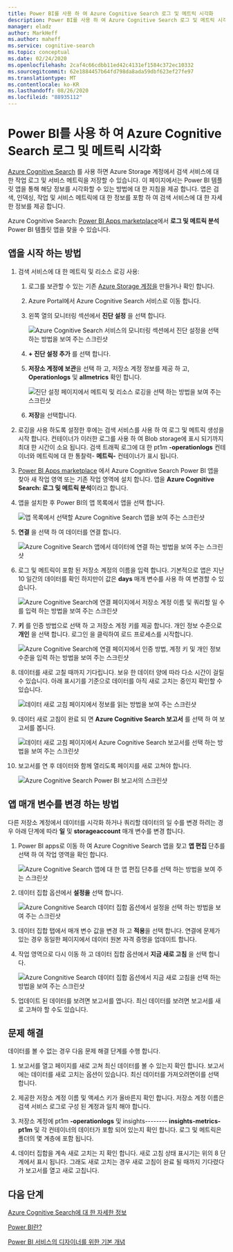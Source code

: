 ```yaml
---
title: Power BI를 사용 하 여 Azure Cognitive Search 로그 및 메트릭 시각화
description: Power BI를 사용 하 여 Azure Cognitive Search 로그 및 메트릭 시각화
manager: eladz
author: MarkHeff
ms.author: maheff
ms.service: cognitive-search
ms.topic: conceptual
ms.date: 02/24/2020
ms.openlocfilehash: 2caf4c66cdbb11ed42c4131ef1584c372ec10332
ms.sourcegitcommit: 62e1884457b64fd798da8ada59dbf623ef27fe97
ms.translationtype: MT
ms.contentlocale: ko-KR
ms.lasthandoff: 08/26/2020
ms.locfileid: "88935112"
---
```

# <a name="visualize-azure-cognitive-search-logs-and-metrics-with-power-bi"></a>Power BI를 사용 하 여 Azure Cognitive Search 로그 및 메트릭 시각화
[Azure Cognitive Search](./search-what-is-azure-search.md) 를 사용 하면 Azure Storage 계정에서 검색 서비스에 대 한 작업 로그 및 서비스 메트릭을 저장할 수 있습니다. 이 페이지에서는 Power BI 템플릿 앱을 통해 해당 정보를 시각화할 수 있는 방법에 대 한 지침을 제공 합니다. 앱은 검색, 인덱싱, 작업 및 서비스 메트릭에 대 한 정보를 포함 하 여 검색 서비스에 대 한 자세한 정보를 제공 합니다.

Azure Cognitive Search: [Power BI Apps marketplace](https://appsource.microsoft.com/marketplace/apps)에서 **로그 및 메트릭 분석** Power BI 템플릿 앱을 찾을 수 있습니다.

## <a name="how-to-get-started-with-the-app"></a>앱을 시작 하는 방법

1. 검색 서비스에 대 한 메트릭 및 리소스 로깅 사용:

    1. 로그를 보관할 수 있는 기존 [Azure Storage 계정을](../storage/common/storage-account-create.md) 만들거나 확인 합니다.
    1. Azure Portal에서 Azure Cognitive Search 서비스로 이동 합니다.
    1. 왼쪽 열의 모니터링 섹션에서 **진단 설정** 을 선택 합니다.

        ![Azure Cognitive Search 서비스의 모니터링 섹션에서 진단 설정을 선택 하는 방법을 보여 주는 스크린샷](media/search-monitor-logs-powerbi/diagnostic-settings.png)

    1. **+ 진단 설정 추가** 를 선택 합니다.
    1. **저장소 계정에 보관**을 선택 하 고, 저장소 계정 정보를 제공 하 고, **Operationlogs** 및 **allmetrics** 확인 합니다.

        ![진단 설정 페이지에서 메트릭 및 리소스 로깅을 선택 하는 방법을 보여 주는 스크린샷](media/search-monitor-logs-powerbi/add-diagnostic-setting.png)
    1. **저장**을 선택합니다.

1. 로깅을 사용 하도록 설정한 후에는 검색 서비스를 사용 하 여 로그 및 메트릭 생성을 시작 합니다. 컨테이너가 이러한 로그를 사용 하 여 Blob storage에 표시 되기까지 최대 한 시간이 소요 됩니다. 검색 트래픽 로그에 대 한 pt1m **-operationlogs** 컨테이너와 메트릭에 대 한 통찰력- **메트릭-** 컨테이너가 표시 됩니다.

1. [Power BI Apps marketplace](https://appsource.microsoft.com/marketplace/apps) 에서 Azure Cognitive Search Power BI 앱을 찾아 새 작업 영역 또는 기존 작업 영역에 설치 합니다. 앱을 **Azure Cognitive Search: 로그 및 메트릭 분석**이라고 합니다.

1. 앱을 설치한 후 Power BI의 앱 목록에서 앱을 선택 합니다.

    ![앱 목록에서 선택할 Azure Cognitive Search 앱을 보여 주는 스크린샷](media/search-monitor-logs-powerbi/azure-search-app-tile.png)

1. **연결** 을 선택 하 여 데이터를 연결 합니다.

    ![Azure Cognitive Search 앱에서 데이터에 연결 하는 방법을 보여 주는 스크린샷](media/search-monitor-logs-powerbi/get-started-with-your-new-app.png)

1. 로그 및 메트릭이 포함 된 저장소 계정의 이름을 입력 합니다. 기본적으로 앱은 지난 10 일간의 데이터를 확인 하지만이 값은 **days** 매개 변수를 사용 하 여 변경할 수 있습니다.

    ![Azure Cognitive Search에 연결 페이지에서 저장소 계정 이름 및 쿼리할 일 수를 입력 하는 방법을 보여 주는 스크린샷](media/search-monitor-logs-powerbi/connect-to-storage-account.png)

1. **키** 를 인증 방법으로 선택 하 고 저장소 계정 키를 제공 합니다. 개인 정보 수준으로 **개인** 을 선택 합니다. 로그인 을 클릭하여 로드 프로세스를 시작합니다.

    ![Azure Cognitive Search에 연결 페이지에서 인증 방법, 계정 키 및 개인 정보 수준을 입력 하는 방법을 보여 주는 스크린샷](media/search-monitor-logs-powerbi/connect-to-storage-account-step-two.png)

1. 데이터를 새로 고칠 때까지 기다립니다. 보유 한 데이터 양에 따라 다소 시간이 걸릴 수 있습니다. 아래 표시기를 기준으로 데이터를 아직 새로 고치는 중인지 확인할 수 있습니다.

    ![데이터 새로 고침 페이지에서 정보를 읽는 방법을 보여 주는 스크린샷](media/search-monitor-logs-powerbi/workspace-view-refreshing.png)

1. 데이터 새로 고침이 완료 되 면 **Azure Cognitive Search 보고서** 를 선택 하 여 보고서를 봅니다.

    ![데이터 새로 고침 페이지에서 Azure Cognitive Search 보고서를 선택 하는 방법을 보여 주는 스크린샷](media/search-monitor-logs-powerbi/workspace-view-select-report.png)

1. 보고서를 연 후 데이터와 함께 열리도록 페이지를 새로 고쳐야 합니다.

    ![Azure Cognitive Search Power BI 보고서의 스크린샷](media/search-monitor-logs-powerbi/powerbi-search.png)

## <a name="how-to-change-the-app-parameters"></a>앱 매개 변수를 변경 하는 방법
다른 저장소 계정에서 데이터를 시각화 하거나 쿼리할 데이터의 일 수를 변경 하려는 경우 아래 단계에 따라 **일** 및 **storageaccount** 매개 변수를 변경 합니다.

1. Power BI apps로 이동 하 여 Azure Cognitive Search 앱을 찾고 **앱 편집** 단추를 선택 하 여 작업 영역을 확인 합니다.

    ![Azure Cognitive Search 앱에 대 한 앱 편집 단추를 선택 하는 방법을 보여 주는 스크린샷](media/search-monitor-logs-powerbi/azure-search-app-tile-edit.png)

1. 데이터 집합 옵션에서 **설정을** 선택 합니다.

    ![Azure Congnitive Search 데이터 집합 옵션에서 설정을 선택 하는 방법을 보여 주는 스크린샷](media/search-monitor-logs-powerbi/workspace-view-select-settings.png)

1. 데이터 집합 탭에서 매개 변수 값을 변경 하 고 **적용**을 선택 합니다. 연결에 문제가 있는 경우 동일한 페이지에서 데이터 원본 자격 증명을 업데이트 합니다.

1. 작업 영역으로 다시 이동 하 고 데이터 집합 옵션에서 **지금 새로 고침** 을 선택 합니다.

    ![Azure Congnitive Search 데이터 집합 옵션에서 지금 새로 고침을 선택 하는 방법을 보여 주는 스크린샷](media/search-monitor-logs-powerbi/workspace-view-select-refresh-now.png)

1. 업데이트 된 데이터를 보려면 보고서를 엽니다. 최신 데이터를 보려면 보고서를 새로 고쳐야 할 수도 있습니다.

## <a name="troubleshooting"></a>문제 해결
데이터를 볼 수 없는 경우 다음 문제 해결 단계를 수행 합니다.

1. 보고서를 열고 페이지를 새로 고쳐 최신 데이터를 볼 수 있는지 확인 합니다. 보고서에는 데이터를 새로 고치는 옵션이 있습니다. 최신 데이터를 가져오려면이를 선택 합니다.

1. 제공한 저장소 계정 이름 및 액세스 키가 올바른지 확인 합니다. 저장소 계정 이름은 검색 서비스 로그로 구성 된 계정과 일치 해야 합니다.

1. 저장소 계정에 pt1m **-operationlogs** 및 insights-------- **insights-metrics-pt1m** 및 각 컨테이너의 데이터가 포함 되어 있는지 확인 합니다. 로그 및 메트릭은 폴더의 몇 계층에 포함 됩니다.

1. 데이터 집합을 계속 새로 고치는 지 확인 합니다. 새로 고침 상태 표시기는 위의 8 단계에서 표시 됩니다. 그래도 새로 고치는 경우 새로 고침이 완료 될 때까지 기다렸다가 보고서를 열고 새로 고칩니다.

## <a name="next-steps"></a>다음 단계
[Azure Cognitive Search에 대 한 자세한 정보](./index.yml)

[Power BI란?](/power-bi/fundamentals/power-bi-overview)

[Power BI 서비스의 디자이너를 위한 기본 개념](/power-bi/service-basic-concepts)